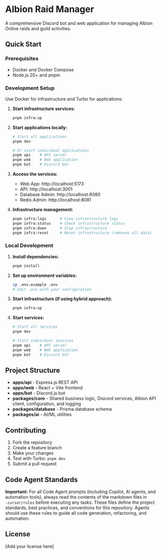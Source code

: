 # Albion Raid Manager

A comprehensive Discord bot and web application for managing Albion Online raids and guild activities.

## Quick Start

### Prerequisites

- Docker and Docker Compose
- Node.js 20+ and pnpm

### Development Setup

Use Docker for infrastructure and Turbo for applications:

1. **Start infrastructure services:**

   ```bash
   pnpm infra:up
   ```

2. **Start applications locally:**

   ```bash
   # Start all applications
   pnpm dev

   # Or start individual applications
   pnpm api    # API server
   pnpm web    # Web application
   pnpm bot    # Discord bot
   ```

3. **Access the services:**
   - Web App: http://localhost:5173
   - API: http://localhost:3001
   - Database Admin: http://localhost:8080
   - Redis Admin: http://localhost:8081

4. **Infrastructure management:**

   ```bash
   pnpm infra:logs      # View infrastructure logs
   pnpm infra:status    # Check infrastructure status
   pnpm infra:down      # Stop infrastructure
   pnpm infra:reset     # Reset infrastructure (removes all data)
   ```

### Local Development

1. **Install dependencies:**

   ```bash
   pnpm install
   ```

2. **Set up environment variables:**

   ```bash
   cp .env.example .env
   # Edit .env with your configuration
   ```

3. **Start infrastructure (if using hybrid approach):**

   ```bash
   pnpm infra:up
   ```

4. **Start services:**

   ```bash
   # Start all services
   pnpm dev

   # Start individual services
   pnpm api    # API server
   pnpm web    # Web application
   pnpm bot    # Discord bot
   ```

## Project Structure

- **apps/api** - Express.js REST API
- **apps/web** - React + Vite frontend
- **apps/bot** - Discord.js bot
- **packages/core** - Shared business logic, Discord services, Albion API client, configuration, and logging
- **packages/database** - Prisma database schema
- **packages/ai** - AI/ML utilities

## Contributing

1. Fork the repository
2. Create a feature branch
3. Make your changes
4. Test with Turbo: `pnpm dev`
5. Submit a pull request

## Code Agent Standards

**Important:** For all Code Agent prompts (including Copilot, AI agents, and automation tools), always read the contents of the markdown files in `.cursor/rules` before executing any tasks. These files define the project standards, best practices, and conventions for this repository. Agents should use these rules to guide all code generation, refactoring, and automation.

## License

[Add your license here]
